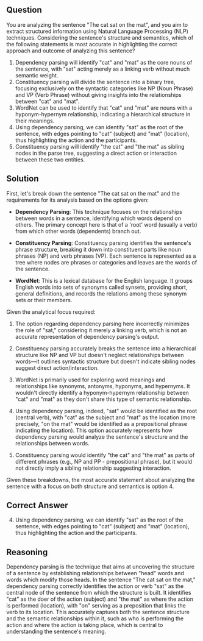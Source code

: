 ## Question

You are analyzing the sentence "The cat sat on the mat", and you aim to extract structured information using Natural Language Processing (NLP) techniques. Considering the sentence's structure and semantics, which of the following statements is most accurate in highlighting the correct approach and outcome of analyzing this sentence?

1. Dependency parsing will identify "cat" and "mat" as the core nouns of the sentence, with "sat" acting merely as a linking verb without much semantic weight.
2. Constituency parsing will divide the sentence into a binary tree, focusing exclusively on the syntactic categories like NP (Noun Phrase) and VP (Verb Phrase) without giving insights into the relationships between "cat" and "mat".
3. WordNet can be used to identify that "cat" and "mat" are nouns with a hyponym-hypernym relationship, indicating a hierarchical structure in their meanings.
4. Using dependency parsing, we can identify "sat" as the root of the sentence, with edges pointing to "cat" (subject) and "mat" (location), thus highlighting the action and the participants.
5. Constituency parsing will identify "the cat" and "the mat" as sibling nodes in the parse tree, suggesting a direct action or interaction between these two entities.

## Solution

First, let's break down the sentence "The cat sat on the mat" and the requirements for its analysis based on the options given:

- **Dependency Parsing**: This technique focuses on the relationships between words in a sentence, identifying which words depend on others. The primary concept here is that of a 'root' word (usually a verb) from which other words (dependents) branch out.

- **Constituency Parsing**: Constituency parsing identifies the sentence's phrase structure, breaking it down into constituent parts like noun phrases (NP) and verb phrases (VP). Each sentence is represented as a tree where nodes are phrases or categories and leaves are the words of the sentence.

- **WordNet**: This is a lexical database for the English language. It groups English words into sets of synonyms called synsets, providing short, general definitions, and records the relations among these synonym sets or their members.

Given the analytical focus required:

1. The option regarding dependency parsing here incorrectly minimizes the role of "sat," considering it merely a linking verb, which is not an accurate representation of dependency parsing's output.

2. Constituency parsing accurately breaks the sentence into a hierarchical structure like NP and VP but doesn't neglect relationships between words—it outlines syntactic structure but doesn't indicate sibling nodes suggest direct action/interaction.

3. WordNet is primarily used for exploring word meanings and relationships like synonyms, antonyms, hyponyms, and hypernyms. It wouldn't directly identify a hyponym-hypernym relationship between "cat" and "mat" as they don't share this type of semantic relationship.

4. Using dependency parsing, indeed, "sat" would be identified as the root (central verb), with "cat" as the subject and "mat" as the location (more precisely, "on the mat" would be identified as a prepositional phrase indicating the location). This option accurately represents how dependency parsing would analyze the sentence's structure and the relationships between words.

5. Constituency parsing would identify "the cat" and "the mat" as parts of different phrases (e.g., NP and PP - prepositional phrase), but it would not directly imply a sibling relationship suggesting interaction.

Given these breakdowns, the most accurate statement about analyzing the sentence with a focus on both structure and semantics is option 4.

## Correct Answer

4. Using dependency parsing, we can identify "sat" as the root of the sentence, with edges pointing to "cat" (subject) and "mat" (location), thus highlighting the action and the participants.

## Reasoning

Dependency parsing is the technique that aims at uncovering the structure of a sentence by establishing relationships between "head" words and words which modify those heads. In the sentence "The cat sat on the mat," dependency parsing correctly identifies the action or verb "sat" as the central node of the sentence from which the structure is built. It identifies "cat" as the doer of the action (subject) and "the mat" as where the action is performed (location), with "on" serving as a preposition that links the verb to its location. This accurately captures both the sentence structure and the semantic relationships within it, such as who is performing the action and where the action is taking place, which is central to understanding the sentence's meaning.